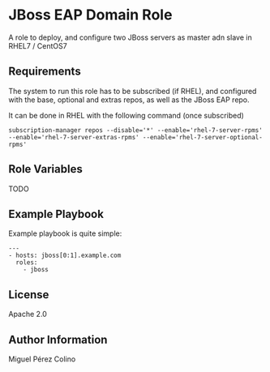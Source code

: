 JBoss EAP Domain Role
=========

A role to deploy, and configure two JBoss servers as master adn slave in RHEL7 / CentOS7

Requirements
------------

The system to run this role has to be subscribed (if RHEL), and configured with the base, optional and extras repos, as well as the JBoss EAP repo.

It can be done in RHEL with the following command (once subscribed)
```
subscription-manager repos --disable='*' --enable='rhel-7-server-rpms' --enable='rhel-7-server-extras-rpms' --enable='rhel-7-server-optional-rpms'      
```

Role Variables
--------------

TODO

Example Playbook
----------------

Example playbook is quite simple:

    ---
    - hosts: jboss[0:1].example.com
      roles:
        - jboss

License
-------

Apache 2.0

Author Information
------------------

Miguel Pérez Colino 
